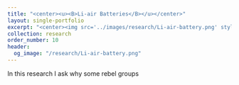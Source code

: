 ```yaml
---
title: "<center><u><B>Li-air Batteries</B></u></center>"
layout: single-portfolio
excerpt: "<center><img src='../images/research/Li-air-battery.png' style='width:200px;' alt=''></center>"
collection: research
order_number: 10
header: 
  og_image: "/research/Li-air-battery.png"
---
```


In this research I ask why some rebel groups 


